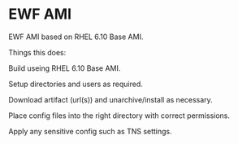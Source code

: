 # EWF AMI

EWF AMI based on RHEL 6.10 Base AMI.

Things this does:

Build useing RHEL 6.10 Base AMI.

Setup directories and users as required.

Download artifact (url(s)) and unarchive/install as necessary.

Place config files into the right directory with correct permissions.

Apply any sensitive config such as TNS settings.


